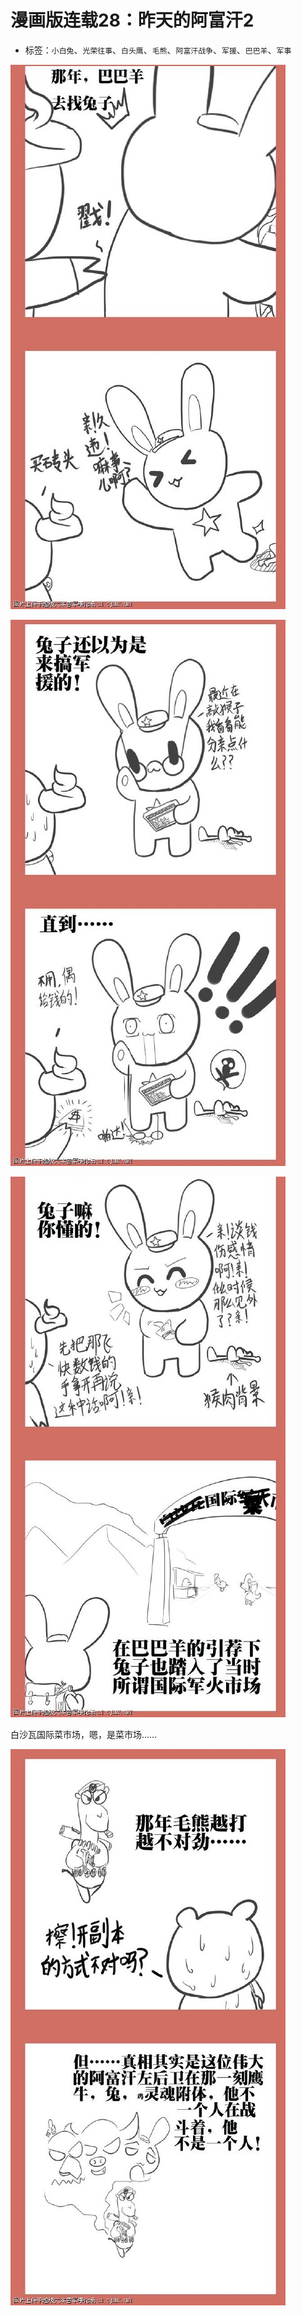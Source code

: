 # 漫画版连载28：昨天的阿富汗2

* 标签：`小白兔`、`光荣往事`、`白头鹰`、`毛熊`、`阿富汗战争`、`军援`、`巴巴羊`、`军事`

![comic_strip_28_1](../../assets/img/comic_strip_28_1.jpg)

![comic_strip_28_2](../../assets/img/comic_strip_28_2.jpg)

![comic_strip_28_3](../../assets/img/comic_strip_28_3.jpg)

白沙瓦国际菜市场，嗯，是菜市场……

![comic_strip_28_4](../../assets/img/comic_strip_28_4.jpg)
